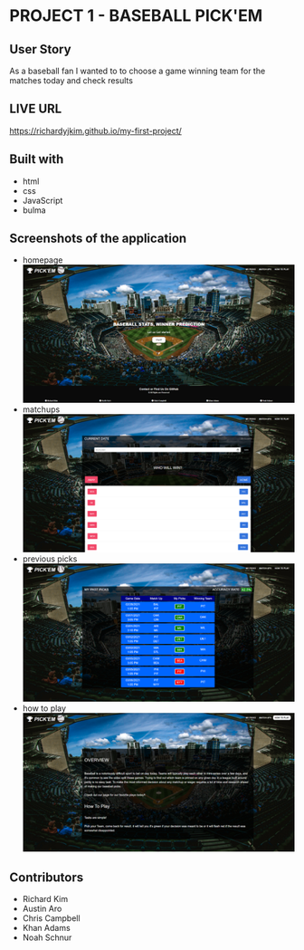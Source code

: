 # PROJECT 1 - BASEBALL PICK'EM

## User Story

As a baseball fan I wanted to to choose a game winning team for the matches today and check results

## LIVE URL

https://richardyjkim.github.io/my-first-project/

## Built with 
* html
* css
* JavaScript
* bulma

## Screenshots of  the application

* homepage
![screenshot1](./assets/image/homepage.png)
* matchups
![sreenshot2](./assets/image/matchups.png)
* previous picks
![screenshot3](./assets/image/pastpicks.png)
* how to play
![screenshot4](./assets/image/howtoplay.png)



## Contributors

* Richard Kim
* Austin Aro
* Chris Campbell
* Khan Adams
* Noah Schnur